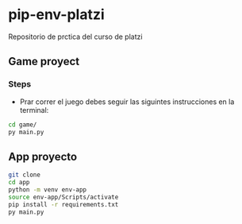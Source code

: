 # pip-env-platzi
Repositorio de prctica del curso de platzi

## Game proyect
### Steps
- Prar correr el juego debes seguir las siguintes instrucciones en la terminal:
```sh
cd game/
py main.py
```

## App proyecto
```sh
git clone
cd app
python -m venv env-app
source env-app/Scripts/activate
pip install -r requirements.txt
py main.py
```